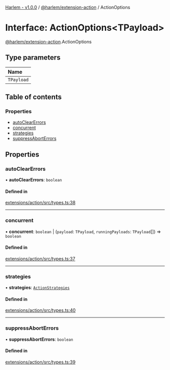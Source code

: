 [Harlem - v1.0.0](../index.md) / [@harlem/extension-action](../modules/harlem_extension_action.md) / ActionOptions

# Interface: ActionOptions<TPayload\>

[@harlem/extension-action](../modules/harlem_extension_action.md).ActionOptions

## Type parameters

| Name |
| :------ |
| `TPayload` |

## Table of contents

### Properties

- [autoClearErrors](harlem_extension_action.ActionOptions.md#autoclearerrors)
- [concurrent](harlem_extension_action.ActionOptions.md#concurrent)
- [strategies](harlem_extension_action.ActionOptions.md#strategies)
- [suppressAbortErrors](harlem_extension_action.ActionOptions.md#suppressaborterrors)

## Properties

### autoClearErrors

• **autoClearErrors**: `boolean`

#### Defined in

[extensions/action/src/types.ts:38](https://github.com/andrewcourtice/harlem/blob/1dcd57c/extensions/action/src/types.ts#L38)

___

### concurrent

• **concurrent**: `boolean` \| (`payload`: `TPayload`, `runningPayloads`: `TPayload`[]) => `boolean`

#### Defined in

[extensions/action/src/types.ts:37](https://github.com/andrewcourtice/harlem/blob/1dcd57c/extensions/action/src/types.ts#L37)

___

### strategies

• **strategies**: [`ActionStrategies`](harlem_extension_action.ActionStrategies.md)

#### Defined in

[extensions/action/src/types.ts:40](https://github.com/andrewcourtice/harlem/blob/1dcd57c/extensions/action/src/types.ts#L40)

___

### suppressAbortErrors

• **suppressAbortErrors**: `boolean`

#### Defined in

[extensions/action/src/types.ts:39](https://github.com/andrewcourtice/harlem/blob/1dcd57c/extensions/action/src/types.ts#L39)
